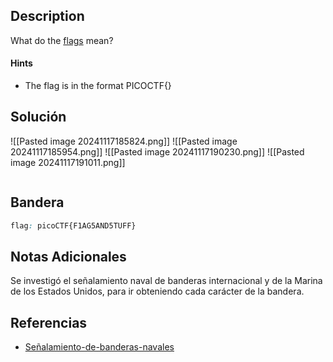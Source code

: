 ## Description

What do the [flags](https://jupiter.challenges.picoctf.org/static/fbeb5f9040d62b18878d199cdda2d253/flag.png) mean?
#### Hints
- The flag is in the format PICOCTF{}
## Solución

![[Pasted image 20241117185824.png]]
![[Pasted image 20241117185954.png]]
![[Pasted image 20241117190230.png]]
![[Pasted image 20241117191011.png]]


```shell

```

## Bandera
```css
flag: picoCTF{F1AG5AND5TUFF}
```
## Notas Adicionales
Se investigó el señalamiento naval de banderas internacional y de la Marina de los Estados Unidos, para ir obteniendo cada carácter de la bandera.

## Referencias
- [Señalamiento-de-banderas-navales](https://en.wikipedia.org/wiki/Naval_flag_signalling)